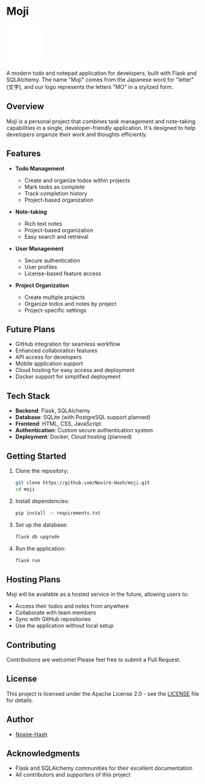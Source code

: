 # Moji

<img src="static/img/logo.svg" alt="Moji Logo" width="100" height="100">

A modern todo and notepad application for developers, built with Flask and SQLAlchemy. The name "Moji" comes from the Japanese word for "letter" (文字), and our logo represents the letters "MO" in a stylized form.

## Overview

Moji is a personal project that combines task management and note-taking capabilities in a single, developer-friendly application. It's designed to help developers organize their work and thoughts efficiently.

## Features

- **Todo Management**
  - Create and organize todos within projects
  - Mark tasks as complete
  - Track completion history
  - Project-based organization

- **Note-taking**
  - Rich text notes
  - Project-based organization
  - Easy search and retrieval

- **User Management**
  - Secure authentication
  - User profiles
  - License-based feature access

- **Project Organization**
  - Create multiple projects
  - Organize todos and notes by project
  - Project-specific settings

## Future Plans

- GitHub integration for seamless workflow
- Enhanced collaboration features
- API access for developers
- Mobile application support
- Cloud hosting for easy access and deployment
- Docker support for simplified deployment

## Tech Stack

- **Backend**: Flask, SQLAlchemy
- **Database**: SQLite (with PostgreSQL support planned)
- **Frontend**: HTML, CSS, JavaScript
- **Authentication**: Custom secure authentication system
- **Deployment**: Docker, Cloud hosting (planned)

## Getting Started

1. Clone the repository:

   ```bash
   git clone https://github.com/Noxire-Hash/moji.git
   cd moji
   ```

2. Install dependencies:

   ```bash
   pip install -r requirements.txt
   ```

3. Set up the database:

   ```bash
   flask db upgrade
   ```

4. Run the application:

   ```bash
   flask run
   ```

## Hosting Plans

Moji will be available as a hosted service in the future, allowing users to:

- Access their todos and notes from anywhere
- Collaborate with team members
- Sync with GitHub repositories
- Use the application without local setup

## Contributing

Contributions are welcome! Please feel free to submit a Pull Request.

## License

This project is licensed under the Apache License 2.0 - see the [LICENSE](LICENSE) file for details.

## Author

- [Noxire-Hash](https://github.com/Noxire-Hash)

## Acknowledgments

- Flask and SQLAlchemy communities for their excellent documentation
- All contributors and supporters of this project

